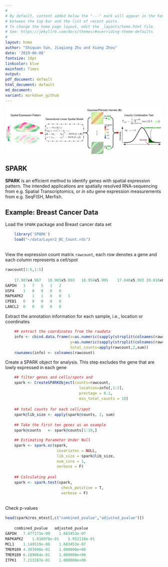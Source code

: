 ```yaml
---
#
# By default, content added below the "---" mark will appear in the home page
# between the top bar and the list of recent posts.
# To change the home page layout, edit the _layouts/home.html file.
# See: https://jekyllrb.com/docs/themes/#overriding-theme-defaults
#
layout: home
author: "Shiquan Sun, Jiaqiang Zhu and Xiang Zhou"
date: '2019-06-08'
fontsize: 10pt
linkcolor: blue
mainfont: Times
output:
pdf_document: default
html_document: default
md_document:
variant: markdown_github
---
```


![SPARK\_pipeline](pipline.png)

## SPARK

**SPARK** is an efficient method to identify genes with spatial expression pattern. 
The intended applications are spatially resolved RNA-sequencing from e.g.
Spatial Transcriptomics, or *in situ* gene expression measurements from
e.g. SeqFISH, Merfish.


## Example: Breast Cancer Data

Load the `SPARK` package and Breast cancer data set
```R
    library('SPARK')
    load("~/data/Layer2_BC_Count.rds")
     
```
View the expression count matrix `rawcount`, each row denotes a gene and each column represents a cell/spot
```R
rawcount[1:5,1:5]

    17.907x4.967   18.965x5.003   18.954x5.995    17.846x5.993 20.016x6.019
GAPDH   1   7   5   1   2
USP4    1   0   0   0   0
MAPKAPK2    1   1   0   0   1
CPEB1   0   0   0   0   0
LANCL2  0   0   0   0   0
```

Extract the annotation information for each sample, i.e., location or coordinates
```R   
    ## extract the coordinates from the rawdata
    info <- cbind.data.frame(x=as.numeric(sapply(strsplit(colnames(rawcount),split="x"),"[",1)),
                             y=as.numeric(sapply(strsplit(colnames(rawcount),split="x"),"[",2)),
                             total_counts=apply(rawcount,2,sum))
    rownames(info) <- colnames(rawcount)
```
Create a SPARK object for analysis. This step excludes the gene that are lowly expressed in each gene
```R 
    ## filter genes and cells/spots and 
    spark <- CreateSPARKObject(counts=rawcount, 
                                 location=info[,1:2],
                                 prectage = 0.1, 
                                 min_total_counts = 10)

    ## total counts for each cell/spot
    spark@lib_size <- apply(spark@counts, 2, sum)

    ## Take the first ten genes as an example
    spark@counts   <- spark@counts[1:10,]
```

```R 
    ## Estimating Parameter Under Null
    spark <- spark.vc(spark, 
                       covariates = NULL, 
                       lib_size = spark@lib_size, 
                       num_core = 1,
                       verbose = F)
                       
    ## Calculating pval
    spark <- spark.test(spark, 
                         check_positive = T, 
                         verbose = F)
    
```

Check p-values 
```R 
head(spark@res_mtest[,c("combined_pvalue","adjusted_pvalue")])

    combined_pvalue   adjusted_pvalue
GAPDH   7.477171e-09    1.683453e-07
MAPKAPK2    1.016078e-01    5.952118e-01
MCL1    1.149519e-08    1.683453e-07
TMEM109 4.303998e-01    1.000000e+00
TMEM189 6.189064e-01    1.000000e+00
ITPK1   7.213287e-01    1.000000e+00
```
